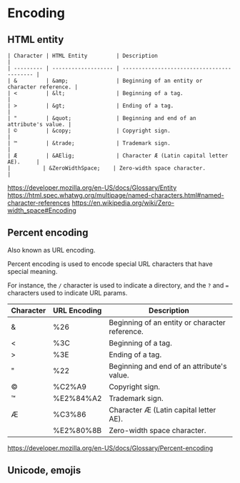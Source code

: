 # Encoding

## HTML entity

```
| Character | HTML Entity         | Description                                |
| --------- | ------------------- | ------------------------------------------ |
| &         | &amp;               | Beginning of an entity or character reference. |
| <         | &lt;                | Beginning of a tag.                        |
| >         | &gt;                | Ending of a tag.                           |
| "         | &quot;              | Beginning and end of an attribute's value. |
| ©         | &copy;              | Copyright sign.                            |
| ™         | &trade;             | Trademark sign.                            |
| Æ         | &AElig;             | Character Æ (Latin capital letter AE).     |
| ​         | &ZeroWidthSpace;    | Zero-width space character.                |
```

https://developer.mozilla.org/en-US/docs/Glossary/Entity
https://html.spec.whatwg.org/multipage/named-characters.html#named-character-references
https://en.wikipedia.org/wiki/Zero-width_space#Encoding

## Percent encoding

Also known as URL encoding.

Percent encoding is used to encode special URL characters that have special meaning.

For instance, the `/` character is used to indicate a directory, and the `?` and `=` characters used to indicate URL params.

| Character | URL Encoding  | Description                                |
| --------- | ------------- | ------------------------------------------ |
| &         | %26           | Beginning of an entity or character reference. |
| <         | %3C           | Beginning of a tag.                        |
| >         | %3E           | Ending of a tag.                           |
| "         | %22           | Beginning and end of an attribute's value. |
| ©         | %C2%A9        | Copyright sign.                            |
| ™         | %E2%84%A2     | Trademark sign.                            |
| Æ         | %C3%86        | Character Æ (Latin capital letter AE).     |
| ​         | %E2%80%8B     | Zero-width space character.                |


https://developer.mozilla.org/en-US/docs/Glossary/Percent-encoding

## Unicode, emojis
